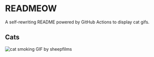 # READMEOW

A self-rewriting README powered by GitHub Actions to display cat gifs.

## Cats

![cat smoking GIF by sheepfilms](https://media3.giphy.com/media/l0ExdMHUDKteztyfe/200.gif?cid=9acd02da2zquflww4nmc6uch5hovy2f39vfmanem74aaee6m&ep=v1_gifs_search&rid=200.gif&ct=g)
